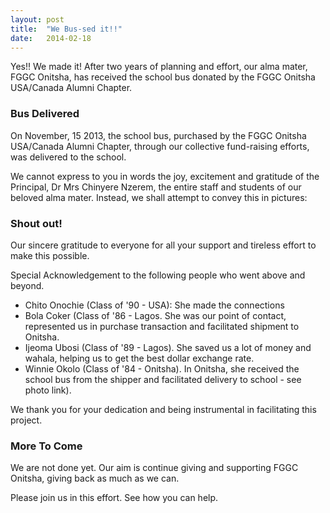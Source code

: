 ```yaml
---
layout: post
title:  "We Bus-sed it!!"
date:   2014-02-18
---
```

Yes!! We made it! After two years of planning and effort, our alma mater, FGGC Onitsha, has received the school bus donated by the FGGC Onitsha USA/Canada Alumni Chapter.


### Bus Delivered
On November, 15 2013, the school bus, purchased by the FGGC Onitsha USA/Canada Alumni Chapter, through our collective fund-raising efforts, was delivered to the school.

We cannot express to you in words the joy, excitement and gratitude of the Principal, Dr Mrs Chinyere Nzerem, the entire staff and students of our beloved alma mater. Instead, we shall attempt to convey this in pictures:


### Shout out!
Our sincere gratitude to everyone for all your support and tireless effort to make this
possible.  

Special Acknowledgement to the following people who went above and beyond.  
- Chito Onochie (Class of '90 - USA): She made the connections   
- Bola Coker (Class of '86 - Lagos. She was our point of contact, represented us in purchase transaction and facilitated shipment to Onitsha.  
- Ijeoma Ubosi (Class of '89 - Lagos). She saved us a lot of money and wahala, helping us to get the best dollar exchange rate.  
- Winnie Okolo (Class of '84 - Onitsha). In Onitsha, she received the school bus from the shipper and facilitated delivery to school - see photo link).   

We thank you for your dedication and being instrumental in facilitating this project.

### More To Come
We are not done yet. Our aim is continue giving and supporting FGGC Onitsha, giving back as much as we can.

Please join us in this effort. See how you can help.
